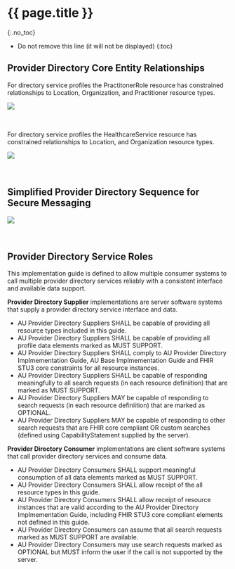# {{ page.title }}
{:.no_toc}

<!-- TOC -->

* Do not remove this line (it will not be displayed)
{:toc}


## Provider Directory Core Entity Relationships

For directory service profiles the PractitonerRole resource has constrained relationships to Location, Organization, and Practitioner resource types.
<div>
<img src="assets/images/erd1.jpg"/>
</div>
<br/>
<br/>

For directory service profiles the HealthcareService resource has constrained relationships to Location, and Organization resource types.
<div>
<img src="assets/images/erd2.jpg"/>
</div>
<br/>
<br/>

## Simplified Provider Directory Sequence for Secure Messaging

<div>
<img src="assets/images/sequence1.jpg"/>
</div>
<br/>
<br/>

## Provider Directory Service Roles

This implementation guide is defined to allow multiple consumer systems to call multiple provider directory services reliably with a consistent interface and available data support.  


**Provider Directory Supplier** implementations are server software systems that supply a provider directory service interface and data.

* AU Provider Directory Suppliers SHALL be capable of providing all resource types included in this guide.
* AU Provider Directory Suppliers SHALL be capable of providing all profile data elements marked as MUST SUPPORT.
* AU Provider Directory Suppliers SHALL comply to AU Provider Directory Implmementation Guide, AU Base Implmementation Guide and FHIR STU3 core constraints for all resource instances.
* AU Provider Directory Suppliers SHALL be capable of responding meaningfully to all search requests (in each resource definiition) that are marked as MUST SUPPORT.
* AU Provider Directory Suppliers MAY be capable of responding to search requests (in each resource definiition) that are marked as OPTIONAL.
* AU Provider Directory Suppliers MAY be capable of responding to other search requests that are FHIR core compliant OR custom searches (defined using CapabilityStatement supplied by the server).

**Provider Directory Consumer** implementations are client software systems that call provider directory services and consume data.

* AU Provider Directory Consumers SHALL support meaningful consumption of all data elements marked as MUST SUPPORT.
* AU Provider Directory Consumers SHALL allow receipt of the all resource types in this guide.
* AU Provider Directory Consumers SHALL allow receipt of resource instances that are valid according to the AU Provider Directory Implmementation Guide, including FHIR STU3 core compliant elements not defined in this guide.
* AU Provider Directory Consumers can assume that all search requests marked as MUST SUPPORT are available.
* AU Provider Directory Consumers may use search requests marked as OPTIONAL but MUST inform the user if the call is not supported by the server.

